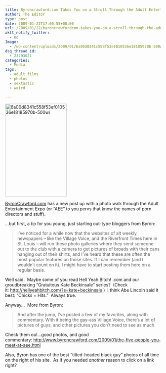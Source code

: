 ```yaml
---
title: Byroncrawford.com Takes You on a Stroll Through the Adult Entertainment Expo
author: The Editor
type: post
date: 2009-01-22T17:00:55+00:00
url: /2009/01/22/byroncrawfordcom-takes-you-on-a-stroll-through-the-adult-entertainment-expo/
aktt_notify_twitter:
  - no
Image:
  - /wp-content/uploads/2009/01/6a00d8341c558f53ef010536e18185970b-500wi.jpg
dsq_thread_id:
  - 23293021
categories:
  - Media
tags:
  - adult films
  - photos
  - sextastic
  - weird

---
```

[<img class="alignright size-medium wp-image-149" title="6a00d8341c558f53ef010536e18185970b-500wi" src="http://punchingkitty.com/wp-content/uploads/2009/01/6a00d8341c558f53ef010536e18185970b-500wi-199x300.jpg" alt="6a00d8341c558f53ef010536e18185970b-500wi" width="199" height="300" srcset="http://media.punchingkitty.com/wordpress/2009/01/6a00d8341c558f53ef010536e18185970b-500wi-199x300.jpg 199w, http://media.punchingkitty.com/wordpress/2009/01/6a00d8341c558f53ef010536e18185970b-500wi.jpg 500w" sizes="(max-width: 199px) 100vw, 199px" />][1]

[ByronCrawford.com][2] has a new post up with a photo walk through the Adult Entertainment Expo (or &#8220;AEE&#8221; to you pervs that know the names of porn directors and stuff).  

&#8230;but first, a tip for you young, just starting out-type bloggers from Byron:

> I&#8217;ve noticed for a while now that the websites of alt weekly newspapers &#8211; like the Village Voice, and the Riverfront Times here in St. Louis &#8211; will run these photo galleries where they send someone out to the club with a camera to get pictures of broads with their cans hanging out of their shirts, and I&#8217;ve heard that these are often the most popular features on those sites. If I can remember (and I wouldn&#8217;t count on it), I might have to start posting them here on a regular basis.

Well said.  Maybe some of you read Hell Yeah Bitch! .com and our groudbreaking &#8220;Gratuitous Kate Beckinsale&#8221; series?  (Check it: <http://hellyeahbitch.com/?s=kate+beckinsale> )  I think Abe Lincoln said it best: &#8220;Chicks = Hits.&#8221;  Always true.  

Anyway&#8230;  More from Byron:

> And after the jump, I&#8217;ve posted a few of my favorites, along with commentary. With it being the gay-ass Village Voice, there&#8217;s a lot of pictures of guys, and other pictures you don&#8217;t need to see as much.

Check them out&#8230;good photos, and good commentary: <http://www.byroncrawford.com/2009/01/the-five-people-you-meet-at-aee.html>

Also, Byron has one of the best &#8220;tilted-headed black guy&#8221; photos of all time on the right of his site.  As if you needed _another_ reason to click on a link right?

 [1]: http://punchingkitty.com/wp-content/uploads/2009/01/6a00d8341c558f53ef010536e18185970b-500wi.jpg
 [2]: http://ByronCrawford.com